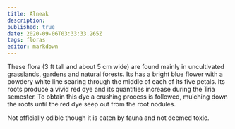 ```yaml
---
title: Alneak
description: 
published: true
date: 2020-09-06T03:33:33.265Z
tags: floras
editor: markdown
---
```


These flora (3 ft tall and about 5 cm wide) are found mainly in uncultivated grasslands, gardens and natural forests. Its has a bright blue flower with a powdery white line searing through the middle of each of its five petals. Its roots produce a vivid red dye and its quantities increase during the Tria semester. To obtain this dye a crushing process is followed, mulching down the roots until the red dye seep out from the root nodules.

Not officially edible though it is eaten by fauna and not deemed toxic.